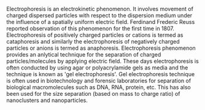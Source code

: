 Electrophoresis is an electrokinetic phenomenon. It involves movement of charged dispersed particles with respect to the dispersion medium under the influence of a spatially uniform electric field. Ferdinand Frederic Reuss reported observation of this phenomenon for the first time in 1807. Electrophoresis of positively charged particles or cations is termed as cataphoresis and similarly the electrophoresis of negatively charged particles or anions is termed as anaphoresis. Electrophoresis phenomenon provides an anlytical technique for the separation of charged particles/molecules by applying electric field. These days electrophoresis is often conducted by using agar or polyacrylamide gels as media and the technique is known as 'gel electrophoresis'. Gel electrophoresis technique is often used in biotechnology and forensic laboratories for separation of biological macromolecules such as DNA, RNA, protein, etc. This has also been used for the size separation (based on mass to charge ratio) of nanoclusters and nanoparticles.  
